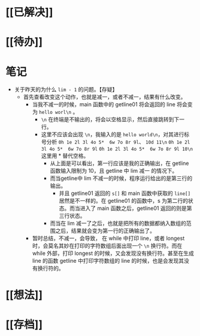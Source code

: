 # [[已解决]]

# [[待办]]

# 笔记
- 关于昨天的为什么 `lim - 1` 的问题。【存疑】
	- 首先查看改变这个动作，也就是减一，或者不减一，结果有什么改变。
		- 当我不减一的时候，main 函数中的 getline01 将会返回的 line 将会变为 `hello worl\n` 。
			- `\n` 在终端是不输出的，将会以空格显示，然后直接跳转到下一行。
			- 这里不应该会出现 `\n`，我输入的是 `hello world\n`，对其进行标号分析
			   `0h 1e 2l 3l 4o 5*  6w 7o 8r 9l`、 `10d 11\n` 
			   `0h 1e 2l 3l 4o 5*  6w 7o 8r 9l`
			   `0h 1e 2l 3l 4o 5*  6w 7o 8r 9l 10\n`
			   这里用 * 替代空格。
			   - 从上面是可以看出，第一行应该是我的正确输出，在 getline 函数输入限制为 10，且 getline 中 lim 减一 的情况下。
			   - 而当getline中 lim 不减一的时候，程序运行给出的是第三行的输出。
				   - 并且 getline01 返回的 `s[]` 和 main 函数中获取的 `line[]` 居然是不一样的。在 getline01 的函数中，s 为第二行的状态。而当进入了 main 函数之后，getline01 返回的则是第三行状态。
			   - 而当在 lim 减一了之后，也就是把所有的数据都纳入数组的范围之后，结果就会变为第一行的正确输出了。
		- 暂时总结，不减一，会导致， 在 while 中打印 line，或者 longest 时，会莫名其妙在打印的字符数组后面出现一个 `\n` 换行符。而在 while 外部，打印 longest 的时候，又会发现没有换行符。甚至在生成 line 的函数 getline 中打印字符数组的 line 的时候，也是会发现其没有换行符的。

# [[想法]]

# [[存档]]